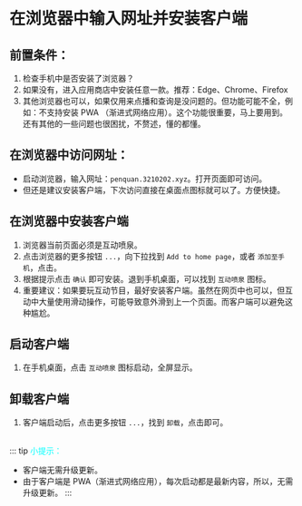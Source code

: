 # 在浏览器中输入网址并安装客户端

## 前置条件：
1. 检查手机中是否安装了浏览器？
2. 如果没有，进入应用商店中安装任意一款。推荐：Edge、Chrome、Firefox
3. 其他浏览器也可以，如果仅用来点播和查询是没问题的。但功能可能不全，例如：不支持安装 PWA （渐进式网络应用）。这个功能很重要，马上要用到。还有其他的一些问题也很困扰，不赘述，懂的都懂。

## 在浏览器中访问网址：
- 启动浏览器，输入网址：`penquan.3210202.xyz`。打开页面即可访问。
- 但还是建议安装客户端，下次访问直接在桌面点图标就可以了。方便快捷。

## 在浏览器中安装客户端
1. 浏览器当前页面必须是互动喷泉。
2. 点击浏览器的更多按钮 `...`，向下拉找到 `Add to home page`，或者 `添加至手机`，点击。
3. 根据提示点击 `确认` 即可安装。退到手机桌面，可以找到 `互动喷泉` 图标。
4. 重要建议：如果要玩互动节目，最好安装客户端。虽然在网页中也可以，但互动中大量使用滑动操作，可能导致意外滑到上一个页面。而客户端可以避免这种尴尬。

## 启动客户端
1. 在手机桌面，点击 `互动喷泉` 图标启动，全屏显示。

## 卸载客户端
1. 客户端启动后，点击更多按钮 `...`，找到 `卸载`，点击即可。

##
::: tip <font color="cyan">小提示：</font>
- 客户端无需升级更新。
- 由于客户端是 PWA（渐进式网络应用），每次启动都是最新内容，所以，无需升级更新。
:::

